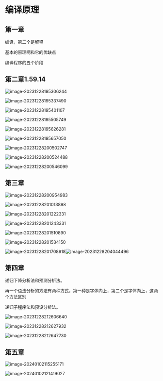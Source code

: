 # 编译原理

## 第一章



编译，第二个是解释

基本的原理啊和它的优缺点

编译程序的五个阶段

## 第二章1.59.14

![image-20231228195306244](C:\Users\7\AppData\Roaming\Typora\typora-user-images\image-20231228195306244.png)

![image-20231228195337490](C:\Users\7\AppData\Roaming\Typora\typora-user-images\image-20231228195337490.png)

![image-20231228195401107](C:\Users\7\AppData\Roaming\Typora\typora-user-images\image-20231228195401107.png)

![image-20231228195505749](C:\Users\7\AppData\Roaming\Typora\typora-user-images\image-20231228195505749.png)

![image-20231228195626281](C:\Users\7\AppData\Roaming\Typora\typora-user-images\image-20231228195626281.png)

![image-20231228195657050](C:\Users\7\AppData\Roaming\Typora\typora-user-images\image-20231228195657050.png)

![image-20231228200502747](C:\Users\7\AppData\Roaming\Typora\typora-user-images\image-20231228200502747.png)

![image-20231228200524488](C:\Users\7\AppData\Roaming\Typora\typora-user-images\image-20231228200524488.png)

![image-20231228200546099](C:\Users\7\AppData\Roaming\Typora\typora-user-images\image-20231228200546099.png)

## 第三章

![image-20231228200954983](C:\Users\7\AppData\Roaming\Typora\typora-user-images\image-20231228200954983.png)

![image-20231228201013898](C:\Users\7\AppData\Roaming\Typora\typora-user-images\image-20231228201013898.png)

![image-20231228201222331](C:\Users\7\AppData\Roaming\Typora\typora-user-images\image-20231228201222331.png)

![image-20231228201243331](C:\Users\7\AppData\Roaming\Typora\typora-user-images\image-20231228201243331.png)

![image-20231228201510890](C:\Users\7\AppData\Roaming\Typora\typora-user-images\image-20231228201510890.png)

![image-20231228201534150](C:\Users\7\AppData\Roaming\Typora\typora-user-images\image-20231228201534150.png)

![image-20231228201708918](C:\Users\7\AppData\Roaming\Typora\typora-user-images\image-20231228201708918.png)![image-20231228204044496](C:\Users\7\AppData\Roaming\Typora\typora-user-images\image-20231228204044496.png)

## 第四章

递归下降分析法和预测分析法。

再一个语法分析的方法有两种方式，第一种是字体向上，第二个是字体向上，这两个方法区别

递归子程序法和预设分析法。

![image-20231228212606640](C:\Users\7\AppData\Roaming\Typora\typora-user-images\image-20231228212606640.png)

![image-20231228212627932](C:\Users\7\AppData\Roaming\Typora\typora-user-images\image-20231228212627932.png)

![image-20231228212647730](C:\Users\7\AppData\Roaming\Typora\typora-user-images\image-20231228212647730.png)

## 第五章

![image-20240102115255171](C:\Users\7\AppData\Roaming\Typora\typora-user-images\image-20240102115255171.png)

![image-20240102121419027](C:\Users\7\AppData\Roaming\Typora\typora-user-images\image-20240102121419027.png)